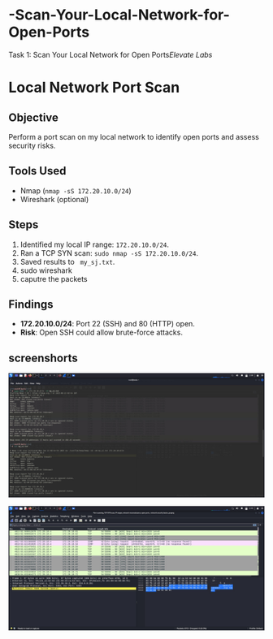 # -Scan-Your-Local-Network-for-Open-Ports
 Task 1:  Scan Your Local Network for Open Ports*Elevate Labs*
# Local Network Port Scan

## Objective
Perform a port scan on my local network to identify open ports and assess security risks.

## Tools Used
- Nmap (`nmap -sS 172.20.10.0/24`)
- Wireshark (optional)

## Steps
1. Identified my local IP range: `172.20.10.0/24`.
2. Ran a TCP SYN scan: `sudo nmap -sS 172.20.10.0/24`.
3. Saved results to ` my_sj.txt`.
4. sudo wireshark
5. caputre the packets

## Findings
- **172.20.10.0/24**: Port 22 (SSH) and 80 (HTTP) open.
- **Risk**: Open SSH could allow brute-force attacks.
## screenshorts

![image alt](https://github.com/devalla-jwala/-Scan-Your-Local-Network-for-Open-Ports/blob/c7850ae1dd6d55ca4d7d80608a53a6d12026f92e/Nmap.jpg)

![image alt](https://github.com/devalla-jwala/-Scan-Your-Local-Network-for-Open-Ports/blob/8f769f2b9cfaf7225c79032f8fbc9610f6a171af/packet%20capture%20with%20Wireshark.jpg)
